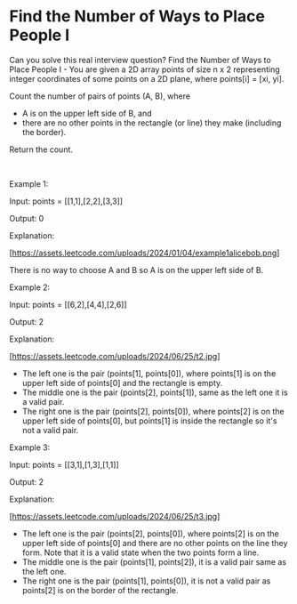 # Find the Number of Ways to Place People I

Can you solve this real interview question? Find the Number of Ways to Place People I - You are given a 2D array points of size n x 2 representing integer coordinates of some points on a 2D plane, where points[i] = [xi, yi].

Count the number of pairs of points (A, B), where

 * A is on the upper left side of B, and
 * there are no other points in the rectangle (or line) they make (including the border).

Return the count.

 

Example 1:

Input: points = [[1,1],[2,2],[3,3]]

Output: 0

Explanation:

[https://assets.leetcode.com/uploads/2024/01/04/example1alicebob.png]

There is no way to choose A and B so A is on the upper left side of B.

Example 2:

Input: points = [[6,2],[4,4],[2,6]]

Output: 2

Explanation:

[https://assets.leetcode.com/uploads/2024/06/25/t2.jpg]

 * The left one is the pair (points[1], points[0]), where points[1] is on the upper left side of points[0] and the rectangle is empty.
 * The middle one is the pair (points[2], points[1]), same as the left one it is a valid pair.
 * The right one is the pair (points[2], points[0]), where points[2] is on the upper left side of points[0], but points[1] is inside the rectangle so it's not a valid pair.

Example 3:

Input: points = [[3,1],[1,3],[1,1]]

Output: 2

Explanation:

[https://assets.leetcode.com/uploads/2024/06/25/t3.jpg]

 * The left one is the pair (points[2], points[0]), where points[2] is on the upper left side of points[0] and there are no other points on the line they form. Note that it is a valid state when the two points form a line.
 * The middle one is the pair (points[1], points[2]), it is a valid pair same as the left one.
 * The right one is the pair (points[1], points[0]), it is not a valid pair as points[2] is on the border of the rectangle.